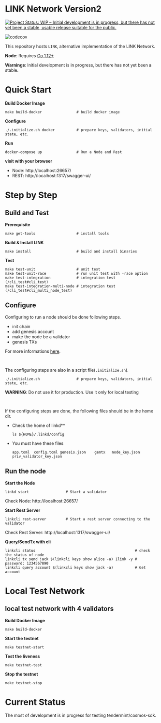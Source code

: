 # LINK Network Version2

[![Project Status: WIP – Initial development is in progress, but there has not yet been a stable, usable release suitable for the public.](https://www.repostatus.org/badges/latest/wip.svg)](https://www.repostatus.org/#wip)

[![codecov](https://codecov.io/gh/line/link/branch/develop/graph/badge.svg?token=JFFuUevpzJ)](https://codecov.io/gh/line/link)

This repository hosts `LINK`, alternative implementation of the LINK Network.

**Node**: Requires [Go 1.12+](https://golang.org/dl/)

**Warnings**: Initial development is in progress, but there has not yet been a stable.

# Quick Start
**Build Docker Image**
```
make build-docker                # build docker image
```

**Configure**
```
./.initialize.sh docker          # prepare keys, validators, initial state, etc.
```

**Run**
```
docker-compose up                # Run a Node and Rest
```

**visit with your browser**
* Node: http://localhost:26657/
* REST: http://localhost:1317/swagger-ui/

# Step by Step

## Build and Test
**Prerequisite**
```
make get-tools                   # install tools
```
**Build & Install LINK**
```
make install                     # build and install binaries
```

**Test**
```
make test-unit                   # unit test
make test-unit-race              # run unit test with -race option
make test-integration            # integration test (/cli_test#cli_test)
make test-integration-multi-node # integration test (/cli_test#cli_multi_node_test)
```

## Configure

Configuring to run a node should be done following steps.

- init chain
- add genesis account
- make the node be a validator
-  genesis TXs

For more informations [here](docs/getting-started/setting-up-local-network.md#running-a-local-network).

<br />

The configuring steps are also in a script file(`.initialize.sh`).

```shell
./.initialize.sh                 # prepare keys, validators, initial state, etc.
```
**WARNING**: Do not use it for production. Use it only for local testing 

<br />

If the configuring steps are done, the following files should be in the home dir.

- Check the home of linkd**

  ```
  ls ${HOME}/.linkd/config
  ```
- You must have these files
  ```
  app.toml	config.toml	genesis.json	gentx	node_key.json	priv_validator_key.json
  ```

## Run the node

**Start the Node**
```
linkd start                 # Start a validator
```
Check Node: http://localhost:26657/

**Start Rest Server**
```
linkcli rest-server         # Start a rest server connecting to the validator
```
Check Rest Server: http://localhost:1317/swagger-ui/

**Query/SendTx with cli**
```
linkcli status                                              # check the status of node
linkcli tx send jack $(linkcli keys show alice -a) 1link -y # password: 1234567890
linkcli query account $(linkcli keys show jack -a)          # Get account
```

# Local Test Network

## local test network with 4 validators

**Build Docker Image**
```
make build-docker
```
**Start the testnet**
```
make testnet-start          
```
**Test the liveness**
```
make testnet-test
```
**Stop the testnet**
```
make testnet-stop
```

# Current Status
The most of development is in progress for testing tendermint/cosmos-sdk.

